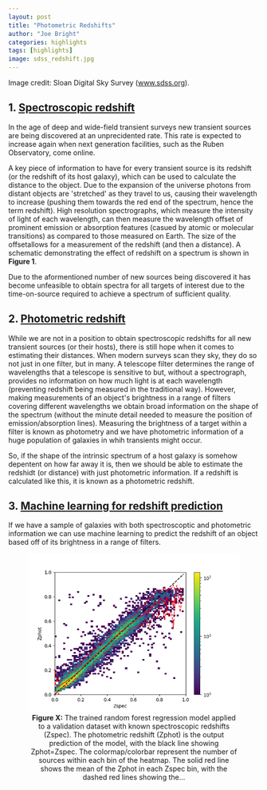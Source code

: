 ```yaml
---
layout: post
title: "Photometric Redshifts"
author: "Joe Bright"
categories: highlights
tags: [highlights]
image: sdss_redshift.jpg
---
```


Image credit: Sloan Digital Sky Survey (www.sdss.org).

## 1. <ins>Spectroscopic redshift</ins>

In the age of deep and wide-field transient surveys new transient sources are being discovered at an unprecidented rate. This rate is expected to increase again when next generation facilities, such as the Ruben Observatory, come online.

A key piece of information to have for every transient source is its redshift (or the redshift of its host galaxy), which can be used to calculate the distance to the object. Due to the expansion of the universe photons from distant objects are 'stretched' as they travel to us, causing their wavelength to increase (pushing them towards the red end of the spectrum, hence the term redshift). High resolution spectrographs, which measure the intensity of light of each wavelength, can then measure the wavelength offset of prominent emission or absorption features (casued by atomic or molecular transitions) as compared to those measured on Earth. The size of the offsetallows for a measurement of the redshift (and then a distance). A schematic demonstrating the effect of redshift on a spectrum is shown in **Figure 1**. 

Due to the aformentioned number of new sources being discovered it has become unfeasible to obtain spectra for all targets of interest due to the time-on-source required to achieve a spectrum of sufficient quality.

## 2. <ins>Photometric redshift</ins>

While we are not in a position to obtain spectroscopic redshifts for all new transient sources (or their hosts), there is still hope when it comes to estimating their distances. When modern surveys scan they sky, they do so not just in one filter, but in many. A telescope filter determines the range of wavelengths that a telescope is sensitive to but, without a spectrograph, provides no information on how much light is at each wavelength (preventing redshift being measured in the traditional way). However, making measurements of an object's brightness in a range of filters covering different wavelengths we obtain broad information on the shape of the spectrum (without the minute detail needed to measure the position of emission/absorption lines). Measuring the brightness of a target within a filter is known as photometry and we have photometric information of a huge population of galaxies in whih transients might occur.

So, if the shape of the intrinsic spectrum of a host galaxy is somehow depentent on how far away it is, then we should be able to estimate the redshidt (or distance) with just photometric information. If a redshift is calculated like this, it is known as a photometric redshift.  

## 3. <ins>Machine learning for redshift prediction</ins>

If we have a sample of galaxies with both spectroscoptic and photometric information we can use machine learning to predict the redshift of an object based off of its brightness in a range of filters.

<div align="center">
<figure>
  <img src="/assets/img/training_set.png"><br>
  <figcaption><b>Figure X:</b> The trained random forest regression model applied to a validation dataset with known spectroscopic redshifts (Zspec). The photometric redshift (Zphot) is the output prediction of the model, with the black line showing Zphot=Zspec. The colormap/colorbar represent the number of sources within each bin of the heatmap. The solid red line shows the mean of the Zphot in each Zspec bin, with the dashed red lines showing the...</figcaption>
</figure>
</div>









